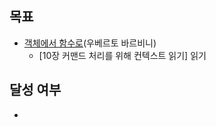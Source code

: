 ## 목표

- [객체에서 함수로](https://product.kyobobook.co.kr/detail/S000214983374)(우베르토 바르비니) 
  - [10장 커맨드 처리를 위해 컨텍스트 읽기] 읽기

## 달성 여부
- 
